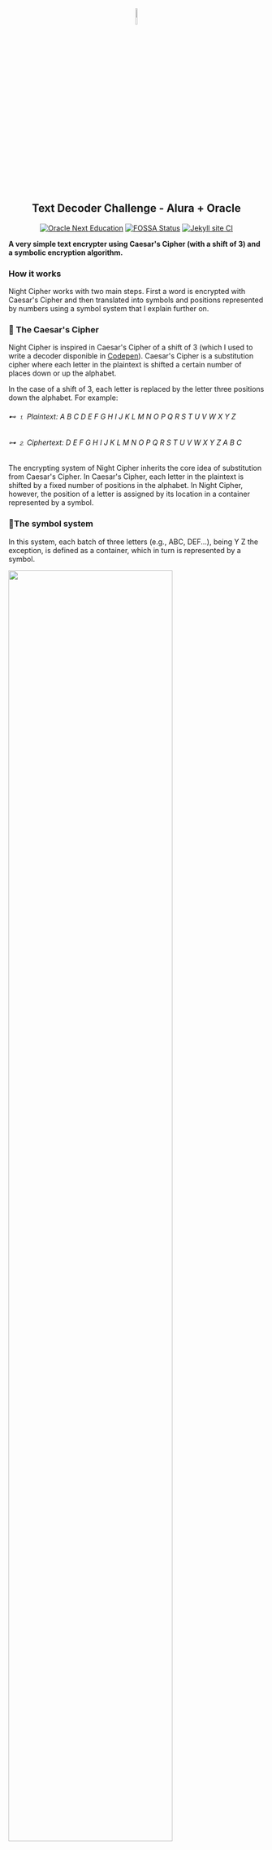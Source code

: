 <div align = center>
  <img style = "width: 9%;" src="https://github.com/peppermintbird/alura-one-challenge-text-decoder/assets/148541376/7a70e5b1-2217-4718-b47e-01f3bbc4b133">


## Text Decoder Challenge - Alura + Oracle

[![Oracle Next Education](https://img.shields.io/badge/Oracle-Next%20Education-deepgray?style=flat&logo=oracle&logoColor=white)](https://www.oracle.com/br/education/oracle-next-education/)
[![FOSSA Status](https://app.fossa.com/api/projects/git%2Bgithub.com%2Fpeppermintbird%2Falura-one-challenge-text-decoder.svg?type=shield)](https://app.fossa.com/projects/git%2Bgithub.com%2Fpeppermintbird%2Falura-one-challenge-text-decoder?ref=badge_shield) [![Jekyll site CI](https://github.com/peppermintbird/alura-one-challenge-text-decoder/actions/workflows/jekyll-docker.yml/badge.svg)](https://github.com/peppermintbird/alura-one-challenge-text-decoder/actions/workflows/jekyll-docker.yml)
</div>



<strong>A very simple text encrypter using Caesar's Cipher (with a shift of 3) and a symbolic encryption algorithm.</strong>

### How it works

Night Cipher works with two main steps. First a word is encrypted with Caesar's Cipher and then translated into symbols and positions represented by numbers using a symbol system that I explain further on.

  ### 🔻 The Caesar's Cipher
Night Cipher is inspired in Caesar's Cipher of a shift of 3 (which I used to write a decoder disponible in [Codepen](https://codepen.io/peppermintbird/pen/WNWrymO)). Caesar's Cipher is a substitution cipher where each letter in the plaintext is shifted a certain number of places down or up the alphabet. 
              
In the case of a shift of 3, each letter is replaced by the letter three positions down the alphabet. For example:

 
  <h6>⊷ ⒈ Plaintext: A B C D E F G H I J K L M N O P Q R S T U V W X Y Z</h6>  
 
  <h6>⊶ ⒉ Ciphertext: D E F G H I J K L M N O P Q R S T U V W X Y Z A B C</h6>  

 The encrypting system of Night Cipher inherits the core idea of substitution from Caesar's Cipher. In Caesar's Cipher, each letter in the plaintext is shifted by a fixed number of positions in the alphabet. In Night Cipher, however, the position of a letter is assigned by its location in a container represented by a symbol. 
  

  ### 🔻The symbol system

 In this system, each batch of three letters (e.g., ABC, DEF...), being Y Z the exception, is defined as a container, which in turn is represented by a symbol. 

  <img style="width: 80%" src="https://github.com/peppermintbird/alura-one-challenge-text-decoder/assets/148541376/bfc6be1a-29a0-4484-8e14-e4798e1c7613">

<h5></h5>

The symbols are disposed as follows,

<img style="width: 14%" src="https://github.com/peppermintbird/alura-one-challenge-text-decoder/assets/148541376/03b01b1e-2f21-442c-8edf-13587158db78">


<h1> </h1>

We began by defining a function to encrypt text using a custom encryption logic which maps each letter in its symbol container and the corresponding symbol. Below, we have a character (e.g., 'A', 'B', 'C'...) defined by an array. The first element of this array represents the position and the second element represents the symbol associated with the character.

    // Encryption algorithm mapping
    const symbolMapping = {
        'A': ['1', '!'],
        'B': ['2', '!'],
        'C': ['3', '!'],
        'D': ['1', '@'],
        'E': ['2', '@'],
        'F': ['3', '@'],
        'G': ['1', '#'],
        'H': ['2', '#'],
        'I': ['3', '#'],
        .
        .
        .


### Examples

No especial characters or space is supported, so you can use an underscore to add space. You will notice that the length of the words duplicate using this symbol system.

🔓 **Original**
> "Hello_world"

> "Easy_as_childbirth" - _Finn the human_

> "Dont_let_the_dragon_drag_on_man" - _Jake the dog_

🔐 **Encrypted**
> 2$2#3%3%3¨2#2(3¨3&3%1#

> 2#1@1*2!2#1@1*2#3@2$3$3%1#2@3$3&2*2$

> 1#3¨2¨2*2#3%2#2*2#2*2$2#2#1#3&1@1$3¨2¨2#1#3&1@1$2#3¨2¨2#1¨1@2¨

### Final notes

The downside of this algorithm is that it was first designed for the English alphabet. It assumes that the input message consists of characters from the English alphabet (A-Z) and may not work properly with messages containing characters from other languages or non-alphabetic characters. If I try to type,

> Olá, mundo! (Brazilian Portuguese)

or

> こんにちは、世界！(Japanese) 

<h5> ⇢　✕　I'll get an error message.</h5>


### Curiosity

For those wondering why I put a Spotify playlist on the page, it was because I wrote the main code on a midnight sprint since I couldn't sleep. Afterwards, I just enjoyed listening to it while revising the code, so I let it stay. 

### License
[![FOSSA Status](https://app.fossa.com/api/projects/git%2Bgithub.com%2Fpeppermintbird%2Falura-one-challenge-text-decoder.svg?type=large)](https://app.fossa.com/projects/git%2Bgithub.com%2Fpeppermintbird%2Falura-one-challenge-text-decoder?ref=badge_large)

### CC License
